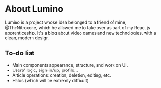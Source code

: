 # About Lumino

Lumino is a project whose idea belonged to a friend of mine, @TheNitroxone, which he allowed me to take over as part of my React.js apprenticeship. It's a blog about video games and new technologies, with a clean, modern design.

## To-do list

- Main components appearance, structure, and work on UI.
- Users' logic, sign-in/up, profile...
- Article operations: creation, deletion, editing, etc.
- Halos (which will be extremly difficult)
